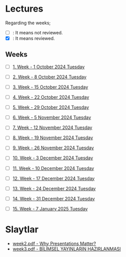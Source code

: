 # Lectures

Regarding the weeks;
- [ ] : It means not reviewed.
- [x] : It means reviewed.

## Weeks
- [ ] [1. Week - 1 October 2024 Tuesday](01_01_10_2024.md)
- [ ] [2. Week - 8 October 2024 Tuesday](02_08_10_2024.md)
- [ ] [3. Week - 15 October 2024 Tuesday](03_15_10_2024.md)
- [ ] [4. Week - 22 October 2024 Tuesday](04_22_10_2024.md)
- [ ] [5. Week - 29 October 2024 Tuesday](05_29_10_2024.md)
- [ ] [6. Week - 5 November 2024 Tuesday](06_05_11_2024.md)
- [ ] [7. Week - 12 November 2024 Tuesday](07_12_11_2024.md)
- [ ] [8. Week - 19 November 2024 Tuesday](08_19_11_2024.md)
- [ ] [9. Week - 26 November 2024 Tuesday](09_26_11_2024.md)
- [ ] [10. Week - 3 December 2024 Tuesday](10_03_12_2024.md)
- [ ] [11. Week - 10 December 2024 Tuesday](11_10_12_2024.md)
- [ ] [12. Week - 17 December 2024 Tuesday](12_17_12_2024.md)
- [ ] [13. Week - 24 December 2024 Tuesday](13_24_12_2024.md)
- [ ] [14. Week - 31 December 2024 Tuesday](14_31_12_2024.md)
- [ ] [15. Week - 7 January 2025 Tuesday](15_07_01_2025.md)


# Slaytlar

* [week2.pdf - Why Presentations Matter?](https://online.yildiz.edu.tr/upload/ytu-test/Files/a4b8e421-c55a-43ce-98cc-8fb4810bc94a.pdf)
* [week3.pdf - BİLİMSEL YAYINLARIN HAZIRLANMASI](https://online.yildiz.edu.tr/upload/ytu-test/Files/1d31357f-4cbd-4216-a558-f3b0f23ded82.pdf)